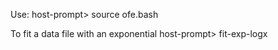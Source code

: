 Use:
host-prompt> source ofe.bash

To fit a data file with an exponential
host-prompt> fit-exp-logx <datafile>  
